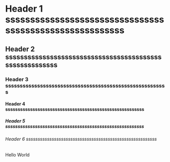 <!-- ---
title: "Test Headers"
--- -->

# Header 1 ssssssssssssssssssssssssssssssssssssssssssssssssssssssss
## Header 2 ssssssssssssssssssssssssssssssssssssssssssssssssssssssss
### Header 3 ssssssssssssssssssssssssssssssssssssssssssssssssssssssss
#### Header 4 ssssssssssssssssssssssssssssssssssssssssssssssssssssssss
##### Header 5 ssssssssssssssssssssssssssssssssssssssssssssssssssssssss
###### Header 6 ssssssssssssssssssssssssssssssssssssssssssssssssssssssss

Hello World
